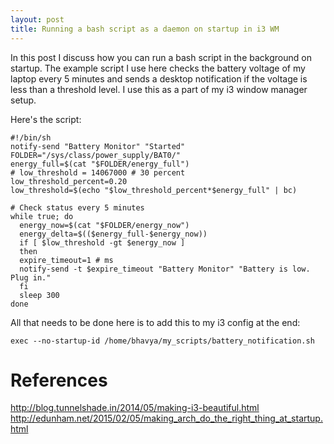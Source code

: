 ```yaml
---
layout: post
title: Running a bash script as a daemon on startup in i3 WM
---
```


In this post I discuss how you can run a bash script in the background on startup.
The example script I use here checks the battery voltage of my laptop every 5 
minutes and sends a desktop notification if the voltage is less than a threshold 
level. I use this as a part of my i3 window manager setup.

Here's the script:

```
#!/bin/sh
notify-send "Battery Monitor" "Started"
FOLDER="/sys/class/power_supply/BAT0/"
energy_full=$(cat "$FOLDER/energy_full")
# low_threshold = 14067000 # 30 percent
low_threshold_percent=0.20
low_threshold=$(echo "$low_threshold_percent*$energy_full" | bc) 

# Check status every 5 minutes
while true; do
  energy_now=$(cat "$FOLDER/energy_now")
  energy_delta=$(($energy_full-$energy_now))
  if [ $low_threshold -gt $energy_now ]
  then
  expire_timeout=1 # ms
  notify-send -t $expire_timeout "Battery Monitor" "Battery is low. Plug in."
  fi
  sleep 300 
done
```

All that needs to be done here is to add this to my i3 config at the end:

```
exec --no-startup-id /home/bhavya/my_scripts/battery_notification.sh

```



# References 
http://blog.tunnelshade.in/2014/05/making-i3-beautiful.html
http://edunham.net/2015/02/05/making_arch_do_the_right_thing_at_startup.html
